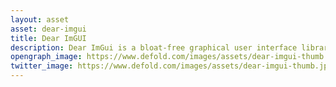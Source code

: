 ```yaml
---
layout: asset
asset: dear-imgui
title: Dear ImGUI
description: Dear ImGui is a bloat-free graphical user interface library.
opengraph_image: https://www.defold.com/images/assets/dear-imgui-thumb.jpg
twitter_image: https://www.defold.com/images/assets/dear-imgui-thumb.jpg
---
```

